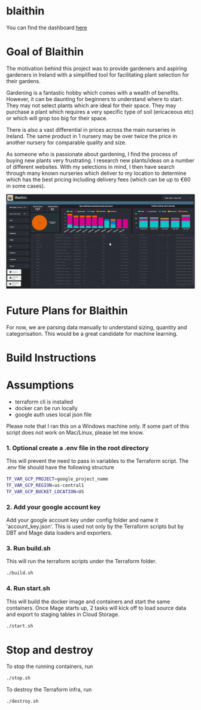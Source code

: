 # blaithin

You can find the dashboard [here](https://lookerstudio.google.com/reporting/004c1328-5006-4d28-9aa2-2feafd76e941)

# Goal of Blaithin
The motivation behind this project was to provide gardeners and aspiring gardeners in Ireland with a simplified tool for facilitating plant selection for their gardens. 

Gardening is a fantastic hobby which comes with a wealth of benefits. However, it can be daunting for beginners to understand where to start. They may not select plants which are ideal for their space. They may purchase a plant which requires a very specific type of soil (ericaceous etc) or which will grop too big for their space. 

There is also a vast differential in prices across the main nurseries in Ireland. The same product in 1 nursery may be over twice the price in another nursery for comparable quality and size. 

As someone who is passionate about gardening, I find the process of buying new plants very frustrating. I research new plants/ideas on a number of different websites. With my selections in mind, I then have search through many known nurseries which deliver to my location to determine which has the best pricing including delivery fees (which can be up to €60 in some cases).

![Example showing the Looker dashboard for Blaithin](example.gif)

# Future Plans for Blaithin
For now, we are parsing data manually to understand sizing, quantity and categorisation. This would be a great candidate for machine learning. 

# Build Instructions

# Assumptions
* terraform cli is installed
* docker can be run locally
* google auth uses local json file

Please note that I ran this on a Windows machine only. If some part of this script does not work on Mac/Linux, please let me know.

### 1. Optional create a .env file in the root directory
This will prevent the need to pass in variables to the Terraform script.
The .env file should have the following structure
```bash
TF_VAR_GCP_PROJECT=google_project_name
TF_VAR_GCP_REGION=us-central1
TF_VAR_GCP_BUCKET_LOCATION=US
```

### 2. Add your google account key
Add your google account key under config folder and name it 'account_key.json'.
This is used not only by the Terraform scripts but by DBT and Mage data loaders and exporters.

### 3. Run build.sh
This will run the terraform scripts under the Terraform folder.
```bash
./build.sh
```

### 4. Run start.sh
This will build the docker image and containers and start the same containers.
Once Mage starts up, 2 tasks will kick off to load source data and export to staging tables in Cloud Storage.
```bash
./start.sh
```


# Stop and destroy
To stop the running containers, run 
```bash
./stop.sh
```
To destroy the Terraform infra, run
```bash
./destroy.sh
```
